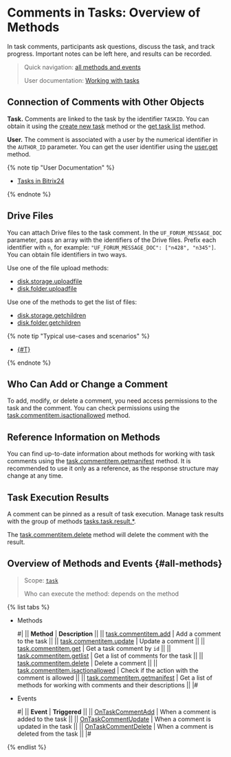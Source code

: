 # Comments in Tasks: Overview of Methods

In task comments, participants ask questions, discuss the task, and track progress. Important notes can be left here, and results can be recorded.

> Quick navigation: [all methods and events](#all-methods) 
> 
> User documentation: [Working with tasks](https://helpdesk.bitrix24.com/open/16801398)

## Connection of Comments with Other Objects

**Task.** Comments are linked to the task by the identifier `TASKID`. You can obtain it using the [create new task](../tasks-task-add.md) method or the [get task list](../tasks-task-list.md) method.

**User.** The comment is associated with a user by the numerical identifier in the `AUTHOR_ID` parameter. You can get the user identifier using the [user.get](../../user/user-get.md) method.

{% note tip "User Documentation" %}

- [Tasks in Bitrix24](https://helpdesk.bitrix24.com/open/18034564/)

{% endnote %}

## Drive Files

You can attach Drive files to the task comment. In the `UF_FORUM_MESSAGE_DOC` parameter, pass an array with the identifiers of the Drive files. Prefix each identifier with `n`, for example: `"UF_FORUM_MESSAGE_DOC": ["n428", "n345"]`. You can obtain file identifiers in two ways.

Use one of the file upload methods:
  - [disk.storage.uploadfile](../../disk/storage/disk-storage-upload-file.md)
  - [disk.folder.uploadfile](../../disk/folder/disk-folder-upload-file.md)

Use one of the methods to get the list of files:
  - [disk.storage.getchildren](../../disk/storage/disk-storage-get-children.md)
  - [disk.folder.getchildren ](../../disk/folder/disk-folder-get-children.md)

{% note tip "Typical use-cases and scenarios" %}

- [{#T}](../../../tutorials/tasks/how-to-create-comment-with-file.md)

{% endnote %}

## Who Can Add or Change a Comment

To add, modify, or delete a comment, you need access permissions to the task and the comment. You can check permissions using the [task.commentitem.isactionallowed](./task-comment-item-is-action-allowed.md) method.

## Reference Information on Methods

You can find up-to-date information about methods for working with task comments using the [task.commentitem.getmanifest](./task-comment-item-get-manifest.md) method. It is recommended to use it only as a reference, as the response structure may change at any time.

## Task Execution Results

A comment can be pinned as a result of task execution. Manage task results with the group of methods [tasks.task.result.*](../result/index.md).

The [task.commentitem.delete](./task-comment-item-delete.md) method will delete the comment with the result. 

## Overview of Methods and Events {#all-methods}

> Scope: [`task`](../../scopes/permissions.md)
>
> Who can execute the method: depends on the method

{% list tabs %}

- Methods

    #|
    || **Method** | **Description** ||
    || [task.commentitem.add](./task-comment-item-add.md) | Add a comment to the task ||
    || [task.commentitem.update](./task-comment-item-update.md) | Update a comment ||
    || [task.commentitem.get](./task-comment-item-get.md) | Get a task comment by `id` ||
    || [task.commentitem.getlist](./task-comment-item-get-list.md) | Get a list of comments for the task ||
    || [task.commentitem.delete](./task-comment-item-delete.md) | Delete a comment ||
    || [task.commentitem.isactionallowed](./task-comment-item-is-action-allowed.md) | Check if the action with the comment is allowed ||
    || [task.commentitem.getmanifest](./task-comment-item-get-manifest.md) | Get a list of methods for working with comments and their descriptions ||
    |#

- Events

    #|
    || **Event** | **Triggered** ||
    || [OnTaskCommentAdd](./events-comment/on-task-comment-add.md) | When a comment is added to the task ||
    || [OnTaskCommentUpdate](./events-comment/on-task-comment-update.md) | When a comment is updated in the task ||
    || [OnTaskCommentDelete](./events-comment/on-task-comment-delete.md) | When a comment is deleted from the task ||
    |#

{% endlist %}